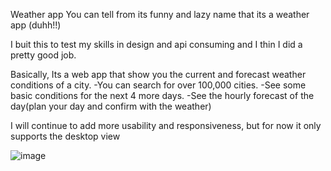 Weather app
You can tell from its funny and lazy name that its a weather app (duhh!!)

I buit this to test my skills in design and api consuming and I thin I did a pretty good job.

Basically, Its a web app that show you the current and forecast weather conditions of a city.
-You can search for over 100,000 cities.
-See some basic conditions for the next 4 more days.
-See the hourly forecast of the day(plan your day and confirm with the weather)

I will continue to add more usability and responsiveness, but for now it only supports the desktop view

![image](https://user-images.githubusercontent.com/106469214/228100713-ec5db50f-ef3c-4ceb-8f35-eeb6e96841a8.png)
